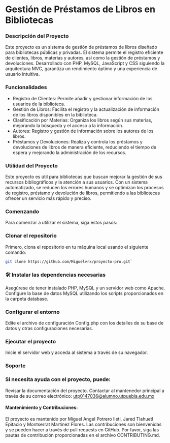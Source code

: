 # Gestión de Préstamos de Libros en Bibliotecas

### Descripción del Proyecto

Este proyecto es un sistema de gestión de préstamos de libros diseñado para bibliotecas públicas y privadas. El sistema permite el registro eficiente de clientes, libros, materias y autores, así como la gestión de préstamos y devoluciones. Desarrollado con PHP, MySQL, JavaScript y CSS siguiendo la arquitectura MVC, garantiza un rendimiento óptimo y una experiencia de usuario intuitiva.

### Funcionalidades

- Registro de Clientes: Permite añadir y gestionar información de los usuarios de la biblioteca.
- Gestión de Libros: Facilita el registro y la actualización de información de los libros disponibles en la biblioteca.
- Clasificación por Materias: Organiza los libros según sus materias, mejorando la búsqueda y el acceso a la información.
- Autores: Registro y gestión de información sobre los autores de los libros.
- Préstamos y Devoluciones: Realiza y controla los préstamos y devoluciones de libros de manera eficiente, reduciendo el tiempo de espera y mejorando la administración de los recursos.

### Utilidad del Proyecto

Este proyecto es útil para bibliotecas que buscan mejorar la gestión de sus recursos bibliográficos y la atención a sus usuarios. Con un sistema automatizado, se reducen los errores humanos y se optimizan los procesos de registro, préstamo y devolución de libros, permitiendo a las bibliotecas ofrecer un servicio más rápido y preciso.

### Comenzando
Para comenzar a utilizar el sistema, siga estos pasos:

### Clonar el repositorio
Primero, clona el repositorio en tu máquina local usando el siguiente comando:

```bash
git clone https://github.com/Miguelvrx/proyecto-pro.git`
```

### 🛠 Instalar las dependencias necesarias

Asegúrese de tener instalado PHP, MySQL y un servidor web como Apache.
Configure la base de datos MySQL utilizando los scripts proporcionados en la carpeta database.

### Configurar el entorno

Edite el archivo de configuración Config.php con los detalles de su base de datos y otras configuraciones necesarias.

### Ejecutar el proyecto 

Inicie el servidor web y acceda al sistema a través de su navegador.

### Soporte

### Si necesita ayuda con el proyecto, puede:

Revisar la documentación del proyecto.
Contactar al mantenedor principal a través de su correo electrónico: utp0147036@alumno.utpuebla.edu.mx

#### Mantenimiento y Contribuciones:

El proyecto es mantenido por Miguel Angel Potrero Iletl, Jared Tlahuetl Epitacio y Montserrat Martìnez Flores. Las contribuciones son bienvenidas y se pueden hacer a través de pull requests en GitHub. Por favor, siga las pautas de contribución proporcionadas en el archivo CONTRIBUTING.md.

